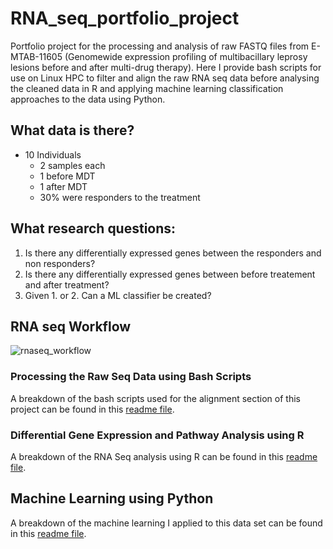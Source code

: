 # RNA_seq_portfolio_project
Portfolio project for the processing and analysis of raw FASTQ files from E-MTAB-11605 (Genomewide expression profiling of multibacillary leprosy lesions before and after multi-drug therapy). Here I provide bash scripts for use on Linux HPC to filter and align the raw RNA seq data before analysing the cleaned data in R and applying machine learning classification approaches to the data using Python.

## What data  is there?
- 10 Individuals
  - 2 samples each
  - 1 before MDT
  - 1 after MDT
  - 30% were responders to the treatment
  
## What research questions:
1. Is there any differentially expressed genes between the responders and non responders?
2. Is there any differentially expressed genes between before treatement and after treatment?
3. Given 1. or 2. Can a ML classifier be created?

## RNA seq Workflow
![rnaseq_workflow](https://user-images.githubusercontent.com/59836053/188562342-930d3864-1345-439f-b895-8443a6ce268e.jpg)

### Processing the Raw Seq Data using Bash Scripts
A breakdown of the bash scripts used for the alignment section of this project can be found in this [readme file]().

### Differential Gene Expression and Pathway Analysis using R

A breakdown of the RNA Seq analysis using R can be found in this [readme file]().

## Machine Learning using Python

A breakdown of the machine learning I applied to this data set can be found in this [readme file]().
